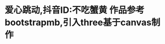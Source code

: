 <!DOCTYPE html>
<html lang="en">

<head>
  <meta charset="UTF-8">
  <title>爱心跳动,3D拖拽搬</title>
  <link rel="stylesheet" href="./css/style.css">

</head>
<h1>爱心跳动,抖音ID:不吃蟹黄 作品参考bootstrapmb,引入three基于canvas制作</h1>
<!-- 抖音ID:不吃蟹黄 -->

<body>

  <script src='./js/three.min.js'></script>
  <!-- <script src='./js/MeshSurfaceSampler.js'></script> -->
  <script src='./js/TrackballControls.js'></script>
  <script src='./js/simplex-noise.js'></script>
  <script src='./js/OBJLoader.js'></script>
  <script src='./js/gsap.min.js'></script>
  <script src="./js/script.js"></script>


  <script>


    (function () {
      const _face = new THREE.Triangle();

      const _color = new THREE.Vector3();

      class MeshSurfaceSampler {

        constructor(mesh) {

          let geometry = mesh.geometry;

          if (!geometry.isBufferGeometry || geometry.attributes.position.itemSize !== 3) {

            throw new Error('THREE.MeshSurfaceSampler: Requires BufferGeometry triangle mesh.');

          }

          if (geometry.index) {

            console.warn('THREE.MeshSurfaceSampler: Converting geometry to non-indexed BufferGeometry.');
            geometry = geometry.toNonIndexed();

          }

          this.geometry = geometry;
          this.randomFunction = Math.random;
          this.positionAttribute = this.geometry.getAttribute('position');
          this.colorAttribute = this.geometry.getAttribute('color');
          this.weightAttribute = null;
          this.distribution = null;

        }

        setWeightAttribute(name) {

          this.weightAttribute = name ? this.geometry.getAttribute(name) : null;
          return this;

        }

        build() {

          const positionAttribute = this.positionAttribute;
          const weightAttribute = this.weightAttribute;
          const faceWeights = new Float32Array(positionAttribute.count / 3); // Accumulate weights for each mesh face.

          for (let i = 0; i < positionAttribute.count; i += 3) {

            let faceWeight = 1;

            if (weightAttribute) {

              faceWeight = weightAttribute.getX(i) + weightAttribute.getX(i + 1) + weightAttribute.getX(i + 2);

            }

            _face.a.fromBufferAttribute(positionAttribute, i);

            _face.b.fromBufferAttribute(positionAttribute, i + 1);

            _face.c.fromBufferAttribute(positionAttribute, i + 2);

            faceWeight *= _face.getArea();
            faceWeights[i / 3] = faceWeight;

          } // Store cumulative total face weights in an array, where weight index
          // corresponds to face index.


          this.distribution = new Float32Array(positionAttribute.count / 3);
          let cumulativeTotal = 0;

          for (let i = 0; i < faceWeights.length; i++) {

            cumulativeTotal += faceWeights[i];
            this.distribution[i] = cumulativeTotal;

          }

          return this;

        }

        setRandomGenerator(randomFunction) {

          this.randomFunction = randomFunction;
          return this;

        }

        sample(targetPosition, targetNormal, targetColor) {

          const cumulativeTotal = this.distribution[this.distribution.length - 1];
          const faceIndex = this.binarySearch(this.randomFunction() * cumulativeTotal);
          return this.sampleFace(faceIndex, targetPosition, targetNormal, targetColor);

        }

        binarySearch(x) {

          const dist = this.distribution;
          let start = 0;
          let end = dist.length - 1;
          let index = - 1;

          while (start <= end) {

            const mid = Math.ceil((start + end) / 2);

            if (mid === 0 || dist[mid - 1] <= x && dist[mid] > x) {

              index = mid;
              break;

            } else if (x < dist[mid]) {

              end = mid - 1;

            } else {

              start = mid + 1;

            }

          }

          return index;

        }

        sampleFace(faceIndex, targetPosition, targetNormal, targetColor) {

          let u = this.randomFunction();
          let v = this.randomFunction();

          if (u + v > 1) {

            u = 1 - u;
            v = 1 - v;

          }

          _face.a.fromBufferAttribute(this.positionAttribute, faceIndex * 3);

          _face.b.fromBufferAttribute(this.positionAttribute, faceIndex * 3 + 1);

          _face.c.fromBufferAttribute(this.positionAttribute, faceIndex * 3 + 2);

          targetPosition.set(0, 0, 0).addScaledVector(_face.a, u).addScaledVector(_face.b, v).addScaledVector(_face.c, 1 - (u + v));

          if (targetNormal !== undefined) {

            _face.getNormal(targetNormal);

          }

          if (targetColor !== undefined && this.colorAttribute !== undefined) {

            _face.a.fromBufferAttribute(this.colorAttribute, faceIndex * 3);

            _face.b.fromBufferAttribute(this.colorAttribute, faceIndex * 3 + 1);

            _face.c.fromBufferAttribute(this.colorAttribute, faceIndex * 3 + 2);

            _color.set(0, 0, 0).addScaledVector(_face.a, u).addScaledVector(_face.b, v).addScaledVector(_face.c, 1 - (u + v));

            targetColor.r = _color.x;
            targetColor.g = _color.y;
            targetColor.b = _color.z;
          }
          return this;

        }

      }

      THREE.MeshSurfaceSampler = MeshSurfaceSampler;

    })();

  </script>
  <script>
    (function () {

      const _object_pattern = /^[og]\s*(.+)?/; // mtllib file_reference

      const _material_library_pattern = /^mtllib /; // usemtl material_name

      const _material_use_pattern = /^usemtl /; // usemap map_name

      const _map_use_pattern = /^usemap /;

      const _vA = new THREE.Vector3();

      const _vB = new THREE.Vector3();

      const _vC = new THREE.Vector3();

      const _ab = new THREE.Vector3();

      const _cb = new THREE.Vector3();

      function ParserState() {

        const state = {
          objects: [],
          object: {},
          vertices: [],
          normals: [],
          colors: [],
          uvs: [],
          materials: {},
          materialLibraries: [],
          startObject: function (name, fromDeclaration) {

            // If the current object (initial from reset) is not from a g/o declaration in the parsed
            // file. We need to use it for the first parsed g/o to keep things in sync.
            if (this.object && this.object.fromDeclaration === false) {

              this.object.name = name;
              this.object.fromDeclaration = fromDeclaration !== false;
              return;

            }

            const previousMaterial = this.object && typeof this.object.currentMaterial === 'function' ? this.object.currentMaterial() : undefined;

            if (this.object && typeof this.object._finalize === 'function') {

              this.object._finalize(true);

            }

            this.object = {
              name: name || '',
              fromDeclaration: fromDeclaration !== false,
              geometry: {
                vertices: [],
                normals: [],
                colors: [],
                uvs: [],
                hasUVIndices: false
              },
              materials: [],
              smooth: true,
              startMaterial: function (name, libraries) {

                const previous = this._finalize(false); // New usemtl declaration overwrites an inherited material, except if faces were declared
                // after the material, then it must be preserved for proper MultiMaterial continuation.


                if (previous && (previous.inherited || previous.groupCount <= 0)) {

                  this.materials.splice(previous.index, 1);

                }

                const material = {
                  index: this.materials.length,
                  name: name || '',
                  mtllib: Array.isArray(libraries) && libraries.length > 0 ? libraries[libraries.length - 1] : '',
                  smooth: previous !== undefined ? previous.smooth : this.smooth,
                  groupStart: previous !== undefined ? previous.groupEnd : 0,
                  groupEnd: - 1,
                  groupCount: - 1,
                  inherited: false,
                  clone: function (index) {

                    const cloned = {
                      index: typeof index === 'number' ? index : this.index,
                      name: this.name,
                      mtllib: this.mtllib,
                      smooth: this.smooth,
                      groupStart: 0,
                      groupEnd: - 1,
                      groupCount: - 1,
                      inherited: false
                    };
                    cloned.clone = this.clone.bind(cloned);
                    return cloned;

                  }
                };
                this.materials.push(material);
                return material;

              },
              currentMaterial: function () {

                if (this.materials.length > 0) {

                  return this.materials[this.materials.length - 1];

                }

                return undefined;

              },
              _finalize: function (end) {

                const lastMultiMaterial = this.currentMaterial();

                if (lastMultiMaterial && lastMultiMaterial.groupEnd === - 1) {

                  lastMultiMaterial.groupEnd = this.geometry.vertices.length / 3;
                  lastMultiMaterial.groupCount = lastMultiMaterial.groupEnd - lastMultiMaterial.groupStart;
                  lastMultiMaterial.inherited = false;

                } // Ignore objects tail materials if no face declarations followed them before a new o/g started.


                if (end && this.materials.length > 1) {

                  for (let mi = this.materials.length - 1; mi >= 0; mi--) {

                    if (this.materials[mi].groupCount <= 0) {

                      this.materials.splice(mi, 1);

                    }

                  }

                } // Guarantee at least one empty material, this makes the creation later more straight forward.


                if (end && this.materials.length === 0) {

                  this.materials.push({
                    name: '',
                    smooth: this.smooth
                  });

                }

                return lastMultiMaterial;

              }
            }; // Inherit previous objects material.
            // Spec tells us that a declared material must be set to all objects until a new material is declared.
            // If a usemtl declaration is encountered while this new object is being parsed, it will
            // overwrite the inherited material. Exception being that there was already face declarations
            // to the inherited material, then it will be preserved for proper MultiMaterial continuation.

            if (previousMaterial && previousMaterial.name && typeof previousMaterial.clone === 'function') {

              const declared = previousMaterial.clone(0);
              declared.inherited = true;
              this.object.materials.push(declared);

            }

            this.objects.push(this.object);

          },
          finalize: function () {

            if (this.object && typeof this.object._finalize === 'function') {

              this.object._finalize(true);

            }

          },
          parseVertexIndex: function (value, len) {

            const index = parseInt(value, 10);
            return (index >= 0 ? index - 1 : index + len / 3) * 3;

          },
          parseNormalIndex: function (value, len) {

            const index = parseInt(value, 10);
            return (index >= 0 ? index - 1 : index + len / 3) * 3;

          },
          parseUVIndex: function (value, len) {

            const index = parseInt(value, 10);
            return (index >= 0 ? index - 1 : index + len / 2) * 2;

          },
          addVertex: function (a, b, c) {

            const src = this.vertices;
            const dst = this.object.geometry.vertices;
            dst.push(src[a + 0], src[a + 1], src[a + 2]);
            dst.push(src[b + 0], src[b + 1], src[b + 2]);
            dst.push(src[c + 0], src[c + 1], src[c + 2]);

          },
          addVertexPoint: function (a) {

            const src = this.vertices;
            const dst = this.object.geometry.vertices;
            dst.push(src[a + 0], src[a + 1], src[a + 2]);

          },
          addVertexLine: function (a) {

            const src = this.vertices;
            const dst = this.object.geometry.vertices;
            dst.push(src[a + 0], src[a + 1], src[a + 2]);

          },
          addNormal: function (a, b, c) {

            const src = this.normals;
            const dst = this.object.geometry.normals;
            dst.push(src[a + 0], src[a + 1], src[a + 2]);
            dst.push(src[b + 0], src[b + 1], src[b + 2]);
            dst.push(src[c + 0], src[c + 1], src[c + 2]);

          },
          addFaceNormal: function (a, b, c) {

            const src = this.vertices;
            const dst = this.object.geometry.normals;

            _vA.fromArray(src, a);

            _vB.fromArray(src, b);

            _vC.fromArray(src, c);

            _cb.subVectors(_vC, _vB);

            _ab.subVectors(_vA, _vB);

            _cb.cross(_ab);

            _cb.normalize();

            dst.push(_cb.x, _cb.y, _cb.z);
            dst.push(_cb.x, _cb.y, _cb.z);
            dst.push(_cb.x, _cb.y, _cb.z);

          },
          addColor: function (a, b, c) {

            const src = this.colors;
            const dst = this.object.geometry.colors;
            if (src[a] !== undefined) dst.push(src[a + 0], src[a + 1], src[a + 2]);
            if (src[b] !== undefined) dst.push(src[b + 0], src[b + 1], src[b + 2]);
            if (src[c] !== undefined) dst.push(src[c + 0], src[c + 1], src[c + 2]);

          },
          addUV: function (a, b, c) {

            const src = this.uvs;
            const dst = this.object.geometry.uvs;
            dst.push(src[a + 0], src[a + 1]);
            dst.push(src[b + 0], src[b + 1]);
            dst.push(src[c + 0], src[c + 1]);

          },
          addDefaultUV: function () {

            const dst = this.object.geometry.uvs;
            dst.push(0, 0);
            dst.push(0, 0);
            dst.push(0, 0);

          },
          addUVLine: function (a) {

            const src = this.uvs;
            const dst = this.object.geometry.uvs;
            dst.push(src[a + 0], src[a + 1]);

          },
          addFace: function (a, b, c, ua, ub, uc, na, nb, nc) {

            const vLen = this.vertices.length;
            let ia = this.parseVertexIndex(a, vLen);
            let ib = this.parseVertexIndex(b, vLen);
            let ic = this.parseVertexIndex(c, vLen);
            this.addVertex(ia, ib, ic);
            this.addColor(ia, ib, ic); // normals

            if (na !== undefined && na !== '') {

              const nLen = this.normals.length;
              ia = this.parseNormalIndex(na, nLen);
              ib = this.parseNormalIndex(nb, nLen);
              ic = this.parseNormalIndex(nc, nLen);
              this.addNormal(ia, ib, ic);

            } else {

              this.addFaceNormal(ia, ib, ic);

            } // uvs


            if (ua !== undefined && ua !== '') {

              const uvLen = this.uvs.length;
              ia = this.parseUVIndex(ua, uvLen);
              ib = this.parseUVIndex(ub, uvLen);
              ic = this.parseUVIndex(uc, uvLen);
              this.addUV(ia, ib, ic);
              this.object.geometry.hasUVIndices = true;

            } else {

              // add placeholder values (for inconsistent face definitions)
              this.addDefaultUV();

            }

          },
          addPointGeometry: function (vertices) {

            this.object.geometry.type = 'Points';
            const vLen = this.vertices.length;

            for (let vi = 0, l = vertices.length; vi < l; vi++) {

              const index = this.parseVertexIndex(vertices[vi], vLen);
              this.addVertexPoint(index);
              this.addColor(index);

            }

          },
          addLineGeometry: function (vertices, uvs) {

            this.object.geometry.type = 'Line';
            const vLen = this.vertices.length;
            const uvLen = this.uvs.length;

            for (let vi = 0, l = vertices.length; vi < l; vi++) {

              this.addVertexLine(this.parseVertexIndex(vertices[vi], vLen));

            }

            for (let uvi = 0, l = uvs.length; uvi < l; uvi++) {

              this.addUVLine(this.parseUVIndex(uvs[uvi], uvLen));

            }

          }
        };
        state.startObject('', false);
        return state;

      } //


      class OBJLoader extends THREE.Loader {

        constructor(manager) {

          super(manager);
          this.materials = null;

        }

        load(url, onLoad, onProgress, onError) {

          const scope = this;
          const loader = new THREE.FileLoader(this.manager);
          loader.setPath(this.path);
          loader.setRequestHeader(this.requestHeader);
          loader.setWithCredentials(this.withCredentials);
          loader.load(url, function (text) {

            try {

              onLoad(scope.parse(text));

            } catch (e) {

              if (onError) {

                onError(e);

              } else {

                console.error(e);

              }

              scope.manager.itemError(url);

            }

          }, onProgress, onError);

        }

        setMaterials(materials) {

          this.materials = materials;
          return this;

        }

        parse(text) {

          const state = new ParserState();

          if (text.indexOf('\r\n') !== - 1) {

            // This is faster than String.split with regex that splits on both
            text = text.replace(/\r\n/g, '\n');

          }

          if (text.indexOf('\\\n') !== - 1) {

            // join lines separated by a line continuation character (\)
            text = text.replace(/\\\n/g, '');

          }

          const lines = text.split('\n');
          let line = '',
            lineFirstChar = '';
          let lineLength = 0;
          let result = []; // Faster to just trim left side of the line. Use if available.

          const trimLeft = typeof ''.trimLeft === 'function';

          for (let i = 0, l = lines.length; i < l; i++) {

            line = lines[i];
            line = trimLeft ? line.trimLeft() : line.trim();
            lineLength = line.length;
            if (lineLength === 0) continue;
            lineFirstChar = line.charAt(0); // @todo invoke passed in handler if any

            if (lineFirstChar === '#') continue;

            if (lineFirstChar === 'v') {

              const data = line.split(/\s+/);

              switch (data[0]) {

                case 'v':
                  state.vertices.push(parseFloat(data[1]), parseFloat(data[2]), parseFloat(data[3]));

                  if (data.length >= 7) {

                    state.colors.push(parseFloat(data[4]), parseFloat(data[5]), parseFloat(data[6]));

                  } else {

                    // if no colors are defined, add placeholders so color and vertex indices match
                    state.colors.push(undefined, undefined, undefined);

                  }

                  break;

                case 'vn':
                  state.normals.push(parseFloat(data[1]), parseFloat(data[2]), parseFloat(data[3]));
                  break;

                case 'vt':
                  state.uvs.push(parseFloat(data[1]), parseFloat(data[2]));
                  break;

              }

            } else if (lineFirstChar === 'f') {

              const lineData = line.substr(1).trim();
              const vertexData = lineData.split(/\s+/);
              const faceVertices = []; // Parse the face vertex data into an easy to work with format

              for (let j = 0, jl = vertexData.length; j < jl; j++) {

                const vertex = vertexData[j];

                if (vertex.length > 0) {

                  const vertexParts = vertex.split('/');
                  faceVertices.push(vertexParts);

                }

              } // Draw an edge between the first vertex and all subsequent vertices to form an n-gon


              const v1 = faceVertices[0];

              for (let j = 1, jl = faceVertices.length - 1; j < jl; j++) {

                const v2 = faceVertices[j];
                const v3 = faceVertices[j + 1];
                state.addFace(v1[0], v2[0], v3[0], v1[1], v2[1], v3[1], v1[2], v2[2], v3[2]);

              }

            } else if (lineFirstChar === 'l') {

              const lineParts = line.substring(1).trim().split(' ');
              let lineVertices = [];
              const lineUVs = [];

              if (line.indexOf('/') === - 1) {

                lineVertices = lineParts;

              } else {

                for (let li = 0, llen = lineParts.length; li < llen; li++) {

                  const parts = lineParts[li].split('/');
                  if (parts[0] !== '') lineVertices.push(parts[0]);
                  if (parts[1] !== '') lineUVs.push(parts[1]);

                }

              }

              state.addLineGeometry(lineVertices, lineUVs);

            } else if (lineFirstChar === 'p') {

              const lineData = line.substr(1).trim();
              const pointData = lineData.split(' ');
              state.addPointGeometry(pointData);

            } else if ((result = _object_pattern.exec(line)) !== null) {

              // o object_name
              // or
              // g group_name
              // WORKAROUND: https://bugs.chromium.org/p/v8/issues/detail?id=2869
              // let name = result[ 0 ].substr( 1 ).trim();
              const name = (' ' + result[0].substr(1).trim()).substr(1);
              state.startObject(name);

            } else if (_material_use_pattern.test(line)) {

              // material
              state.object.startMaterial(line.substring(7).trim(), state.materialLibraries);

            } else if (_material_library_pattern.test(line)) {

              // mtl file
              state.materialLibraries.push(line.substring(7).trim());

            } else if (_map_use_pattern.test(line)) {

              // the line is parsed but ignored since the loader assumes textures are defined MTL files
              // (according to https://www.okino.com/conv/imp_wave.htm, 'usemap' is the old-style Wavefront texture reference method)
              console.warn('THREE.OBJLoader: Rendering identifier "usemap" not supported. Textures must be defined in MTL files.');

            } else if (lineFirstChar === 's') {

              result = line.split(' '); // smooth shading
              // @todo Handle files that have varying smooth values for a set of faces inside one geometry,
              // but does not define a usemtl for each face set.
              // This should be detected and a dummy material created (later MultiMaterial and geometry groups).
              // This requires some care to not create extra material on each smooth value for "normal" obj files.
              // where explicit usemtl defines geometry groups.
              // Example asset: examples/models/obj/cerberus/Cerberus.obj

              /*
               * http://paulbourke.net/dataformats/obj/
               * or
               * http://www.cs.utah.edu/~boulos/cs3505/obj_spec.pdf
               *
               * From chapter "Grouping" Syntax explanation "s group_number":
               * "group_number is the smoothing group number. To turn off smoothing groups, use a value of 0 or off.
               * Polygonal elements use group numbers to put elements in different smoothing groups. For free-form
               * surfaces, smoothing groups are either turned on or off; there is no difference between values greater
               * than 0."
               */

              if (result.length > 1) {

                const value = result[1].trim().toLowerCase();
                state.object.smooth = value !== '0' && value !== 'off';

              } else {

                // ZBrush can produce "s" lines #11707
                state.object.smooth = true;

              }

              const material = state.object.currentMaterial();
              if (material) material.smooth = state.object.smooth;

            } else {

              // Handle null terminated files without exception
              if (line === '\0') continue;
              console.warn('THREE.OBJLoader: Unexpected line: "' + line + '"');

            }

          }

          state.finalize();
          const container = new THREE.Group();
          container.materialLibraries = [].concat(state.materialLibraries);
          const hasPrimitives = !(state.objects.length === 1 && state.objects[0].geometry.vertices.length === 0);

          if (hasPrimitives === true) {

            for (let i = 0, l = state.objects.length; i < l; i++) {

              const object = state.objects[i];
              const geometry = object.geometry;
              const materials = object.materials;
              const isLine = geometry.type === 'Line';
              const isPoints = geometry.type === 'Points';
              let hasVertexColors = false; // Skip o/g line declarations that did not follow with any faces

              if (geometry.vertices.length === 0) continue;
              const buffergeometry = new THREE.BufferGeometry();
              buffergeometry.setAttribute('position', new THREE.Float32BufferAttribute(geometry.vertices, 3));

              if (geometry.normals.length > 0) {

                buffergeometry.setAttribute('normal', new THREE.Float32BufferAttribute(geometry.normals, 3));

              }

              if (geometry.colors.length > 0) {

                hasVertexColors = true;
                buffergeometry.setAttribute('color', new THREE.Float32BufferAttribute(geometry.colors, 3));

              }

              if (geometry.hasUVIndices === true) {

                buffergeometry.setAttribute('uv', new THREE.Float32BufferAttribute(geometry.uvs, 2));

              } // Create materials


              const createdMaterials = [];

              for (let mi = 0, miLen = materials.length; mi < miLen; mi++) {

                const sourceMaterial = materials[mi];
                const materialHash = sourceMaterial.name + '_' + sourceMaterial.smooth + '_' + hasVertexColors;
                let material = state.materials[materialHash];

                if (this.materials !== null) {

                  material = this.materials.create(sourceMaterial.name); // mtl etc. loaders probably can't create line materials correctly, copy properties to a line material.

                  if (isLine && material && !(material instanceof THREE.LineBasicMaterial)) {

                    const materialLine = new THREE.LineBasicMaterial();
                    THREE.Material.prototype.copy.call(materialLine, material);
                    materialLine.color.copy(material.color);
                    material = materialLine;

                  } else if (isPoints && material && !(material instanceof THREE.PointsMaterial)) {

                    const materialPoints = new THREE.PointsMaterial({
                      size: 10,
                      sizeAttenuation: false
                    });
                    THREE.Material.prototype.copy.call(materialPoints, material);
                    materialPoints.color.copy(material.color);
                    materialPoints.map = material.map;
                    material = materialPoints;

                  }

                }

                if (material === undefined) {

                  if (isLine) {

                    material = new THREE.LineBasicMaterial();

                  } else if (isPoints) {

                    material = new THREE.PointsMaterial({
                      size: 1,
                      sizeAttenuation: false
                    });

                  } else {

                    material = new THREE.MeshPhongMaterial();

                  }

                  material.name = sourceMaterial.name;
                  material.flatShading = sourceMaterial.smooth ? false : true;
                  material.vertexColors = hasVertexColors;
                  state.materials[materialHash] = material;

                }

                createdMaterials.push(material);

              } // Create mesh


              let mesh;

              if (createdMaterials.length > 1) {

                for (let mi = 0, miLen = materials.length; mi < miLen; mi++) {

                  const sourceMaterial = materials[mi];
                  buffergeometry.addGroup(sourceMaterial.groupStart, sourceMaterial.groupCount, mi);

                }

                if (isLine) {

                  mesh = new THREE.LineSegments(buffergeometry, createdMaterials);

                } else if (isPoints) {

                  mesh = new THREE.Points(buffergeometry, createdMaterials);

                } else {

                  mesh = new THREE.Mesh(buffergeometry, createdMaterials);

                }

              } else {

                if (isLine) {

                  mesh = new THREE.LineSegments(buffergeometry, createdMaterials[0]);

                } else if (isPoints) {

                  mesh = new THREE.Points(buffergeometry, createdMaterials[0]);

                } else {

                  mesh = new THREE.Mesh(buffergeometry, createdMaterials[0]);

                }

              }

              mesh.name = object.name;
              container.add(mesh);

            }

          } else {

            // if there is only the default parser state object with no geometry data, interpret data as point cloud
            if (state.vertices.length > 0) {

              const material = new THREE.PointsMaterial({
                size: 1,
                sizeAttenuation: false
              });
              const buffergeometry = new THREE.BufferGeometry();
              buffergeometry.setAttribute('position', new THREE.Float32BufferAttribute(state.vertices, 3));

              if (state.colors.length > 0 && state.colors[0] !== undefined) {

                buffergeometry.setAttribute('color', new THREE.Float32BufferAttribute(state.colors, 3));
                material.vertexColors = true;

              }

              const points = new THREE.Points(buffergeometry, material);
              container.add(points);

            }

          }

          return container;

        }

      }

      THREE.OBJLoader = OBJLoader;

    })();

  </script>
</body>

</html>
